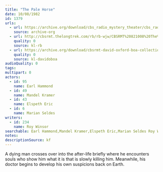 ```yaml
---
title: "The Pale Horse"
date: 10/08/1982
id: 1379
urls: 
  - url: https://archive.org/download/cbs_radio_mystery_theater/cbs_radio_mystery_theater-1351-1399.zip/cbs_radio_mystery_theater-1351-1399%2Fcbsrmt_1379_the_pale_horse.mp3
    source: archive-org
  - url: http://cbsrmt.thelongtrek.com/rb/rb-wjw/CBSRMT%20821008%20The%20Pale%20Horse_wjw.mp3
    quality: 0
    source: kl-rb
  - url: https://archive.org/download/cbsrmt-david-oxford-boa-collection/CBSRMT-821008-1379-The-Pale-Horse-(128-48)_WBBM-JE-{BoA}.mp3
    quality: 0
    source: kl-davidoboa
audioQuality: 0
tags: 
multipart: 0
actors:  
  - id: 95
    name: Earl Hammond  
  - id: 49
    name: Mandel Kramer  
  - id: 43
    name: Elspeth Eric  
  - id: 6
    name: Marian Seldes
writers:  
  - id: 234
    name: Roy Winsor
searchable: Earl Hammond,Mandel Kramer,Elspeth Eric,Marian Seldes Roy Winsor
notes: 
descriptionSource: kf
---
```

A dying man crosses over into the after-life briefly where he encounters souls who show him what it is that is slowly killing him. Meanwhile, his doctor begins to develop his own suspicions back on Earth.